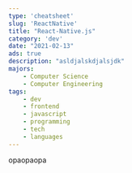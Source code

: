 ```yaml
---
type: 'cheatsheet'
slug: 'ReactNative'
title: "React-Native.js"
category: 'dev'
date: "2021-02-13"
ads: true
description: "asldjalskdjalsjdk"
majors:
    - Computer Science
    - Computer Engineering
tags:
    - dev
    - frontend
    - javascript
    - programming
    - tech
    - languages
---
```

opaopaopa